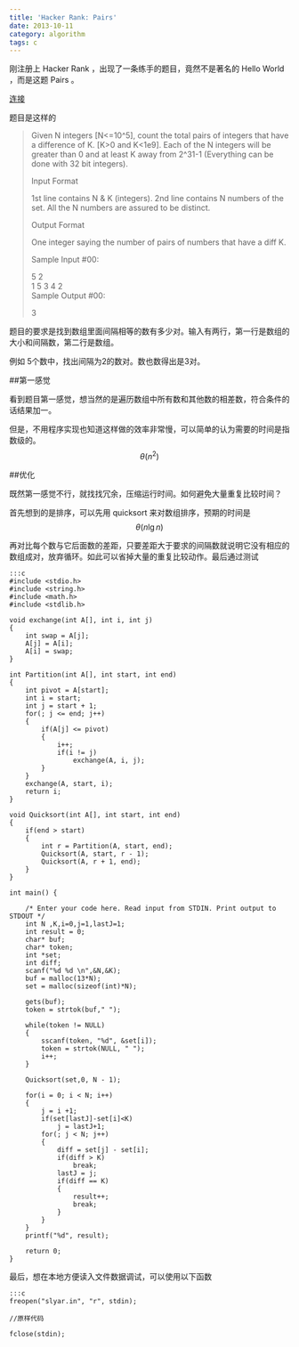 ```yaml
---
title: 'Hacker Rank: Pairs'
date: 2013-10-11
category: algorithm
tags: c
---
```


刚注册上 Hacker Rank ，出现了一条练手的题目，竟然不是著名的 Hello World ，而是这题 Pairs 。
<!-- excerpt -->

[连接][1]

题目是这样的

>Given N integers [N<=10^5], count the total pairs of integers that have a difference of K. [K>0 and K<1e9]. Each of the N integers will be greater than 0 and at least K away from 2^31-1 (Everything can be done with 32 bit integers).
>
>Input Format
>
>1st line contains N & K (integers).
>2nd line contains N numbers of the set. All the N numbers are assured to be distinct.
>
>Output Format
>
>One integer saying the number of pairs of numbers that have a diff K.
>
>Sample Input #00:
>
>5 2  
>1 5 3 4 2  
>Sample Output #00:
>
>3

题目的要求是找到数组里面间隔相等的数有多少对。输入有两行，第一行是数组的大小和间隔数，第二行是数组。

例如 5个数中，找出间隔为2的数对。数也数得出是3对。

##第一感觉

看到题目第一感觉，想当然的是遍历数组中所有数和其他数的相差数，符合条件的话结果加一。

但是，不用程序实现也知道这样做的效率非常慢，可以简单的认为需要的时间是指数级的。$$\theta (n^2)$$

##优化

既然第一感觉不行，就找找冗余，压缩运行时间。如何避免大量重复比较时间？

首先想到的是排序，可以先用 quicksort 来对数组排序，预期的时间是 $$\theta(n\lg n)$$

再对比每个数与它后面数的差距，只要差距大于要求的间隔数就说明它没有相应的数组成对，放弃循环。如此可以省掉大量的重复比较动作。最后通过测试

    :::c
    #include <stdio.h>
    #include <string.h>
    #include <math.h>
    #include <stdlib.h>

    void exchange(int A[], int i, int j)
    {
        int swap = A[j];
        A[j] = A[i];
        A[i] = swap;
    }

    int Partition(int A[], int start, int end)
    {
        int pivot = A[start];
        int i = start;
        int j = start + 1;
        for(; j <= end; j++)
        {
            if(A[j] <= pivot)
            {
                i++;	
                if(i != j)
                    exchange(A, i, j);
            }	
        }
        exchange(A, start, i);
        return i;
    }

    void Quicksort(int A[], int start, int end)
    {
        if(end > start)
        {
            int r = Partition(A, start, end);
            Quicksort(A, start, r - 1);
            Quicksort(A, r + 1, end);
        }
    }

    int main() {

        /* Enter your code here. Read input from STDIN. Print output to STDOUT */    
        int N ,K,i=0,j=1,lastJ=1;
        int result = 0;
        char* buf;
        char* token;
        int *set;
        int diff;
        scanf("%d %d \n",&N,&K);
        buf = malloc(13*N);
        set = malloc(sizeof(int)*N);
        
        gets(buf);
        token = strtok(buf," ");
        
        while(token != NULL)
        {
            sscanf(token, "%d", &set[i]);
            token = strtok(NULL, " ");
            i++;
        }
        
        Quicksort(set,0, N - 1);
        
        for(i = 0; i < N; i++)
        {
            j = i +1;
            if(set[lastJ]-set[i]<K)
                j = lastJ+1;
            for(; j < N; j++)
            {
                diff = set[j] - set[i];
                if(diff > K)
                    break;
                lastJ = j;
                if(diff == K)
                {
                    result++;
                    break;
                }
            }
        }
        printf("%d", result);
        
        return 0;
    }

最后，想在本地方便读入文件数据调试，可以使用以下函数

    :::c
    freopen("slyar.in", "r", stdin);

    //原样代码

    fclose(stdin);

[1]: https://www.hackerrank.com/challenges/pairs
